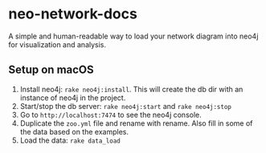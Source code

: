 # neo-network-docs

A simple and human-readable way to load your network diagram into neo4j for visualization and analysis.

## Setup on macOS

1. Install neo4j: `rake neo4j:install`. This will create the db dir with an instance of neo4j in the project.
2. Start/stop the db server: `rake neo4j:start` and `rake neo4j:stop`
3. Go to `http://localhost:7474` to see the neo4j console.
4. Duplicate the `zoo.yml` file and rename with rename. Also fill in some of the data based on the examples.
5. Load the data: `rake data_load`